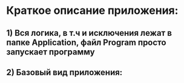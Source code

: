 # Краткое описание приложения:
## 1) Вся логика, в т.ч и исключения лежат в папке Application, файл Program просто запускает программу 

## 2) Базовый вид приложения:
